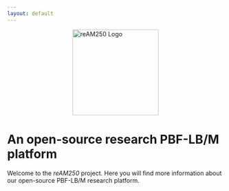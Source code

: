 ```yaml
---
layout: default
---
```


<img src="{{ site.baseurl }}/assets/reAM250_Logo.png" alt="reAM250 Logo" width="200" style="display: block; margin: 0 auto;" />

# An open-source research PBF-LB/M platform

Welcome to the _reAM250_ project. Here you will find more information about our open-source PBF-LB/M research platform.
